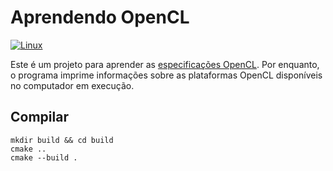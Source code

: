 # Aprendendo OpenCL

[![Linux](https://github.com/andreperezmaselco/learning-OpenCL/actions/workflows/linux.yml/badge.svg)](https://github.com/andreperezmaselco/learning-OpenCL/actions/workflows/linux.yml)

Este é um projeto para aprender as [especificações OpenCL](https://www.khronos.org/registry/OpenCL). Por enquanto, o programa imprime informações sobre as plataformas OpenCL disponíveis no computador em execução.

## Compilar

```
mkdir build && cd build
cmake ..
cmake --build .
```
